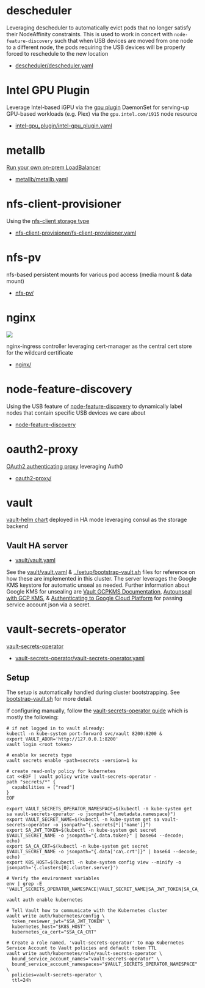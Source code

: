 # descheduler

Leveraging descheduler to automatically evict pods that no longer satisfy their NodeAffinity constraints.  This is used to work in concert with `node-feature-discovery` such that when USB devices are moved from one node to a different node, the pods requiring the USB devices will be properly forced to reschedule to the new location

* [descheduler/descheduler.yaml](descheduler/descheduler.yaml)

# Intel GPU Plugin

Leverage Intel-based iGPU via the [gpu plugin](https://github.com/intel/intel-device-plugins-for-kubernetes/tree/master/cmd/gpu_plugin) DaemonSet for serving-up GPU-based workloads (e.g. Plex) via the `gpu.intel.com/i915` node resource

* [intel-gpu_plugin/intel-gpu_plugin.yaml](intel-gpu_plugin/intel-gpu_plugin.yaml)

# metallb

[Run your own on-prem LoadBalancer](https://metallb.universe.tf/)

* [metallb/metallb.yaml](metallb/metallb.yaml)

# nfs-client-provisioner

Using the [nfs-client storage type](https://github.com/kubernetes-incubator/external-storage/tree/master/nfs-client)

* [nfs-client-provisioner/fs-client-provisioner.yaml](nfs-client-provisioner/nfs-client-provisioner.yaml)

# nfs-pv

nfs-based persistent mounts for various pod access (media mount & data mount)

* [nfs-pv/](nfs-pv/)

# nginx

![](https://i.imgur.com/b21MHEE.png)

nginx-ingress controller leveraging cert-manager as the central cert store for the wildcard certificate

* [nginx/](nginx/)

# node-feature-discovery

Using the USB feature of [node-feature-discovery](https://github.com/kubernetes-sigs/node-feature-discovery) to dynamically label nodes that contain specific USB devices we care about

* [node-feature-discovery](node-feature-discovery/)

# oauth2-proxy

[OAuth2 authenticating proxy](https://github.com/pusher/oauth2_proxy) leveraging Auth0

* [oauth2-proxy/](oauth2-proxy/)

# vault

[vault-helm chart](https://github.com/hashicorp/vault-helm) deployed in HA mode leveraging consul as the storage backend

## Vault HA server

* [vault/vault.yaml](vault/vault.yaml)

See the [vault/vault.yaml](vault/vault.yaml) & [../setup/bootstrap-vault.sh](../setup/bootstrap-vault.sh) files for reference on how these are implemented in this cluster.  The server leverages the Google KMS keystore for automatic unseal as needed.  Further information about Google KMS for unsealing are [Vault GCPKMS Documentation](https://www.vaultproject.io/docs/configuration/seal/gcpckms.html), [Autounseal with GCP KMS](https://learn.hashicorp.com/vault/operations/autounseal-gcp-kms), & [Authenticating to Google Cloud Platform](https://cloud.google.com/kubernetes-engine/docs/tutorials/authenticating-to-cloud-platform) for passing service account json via a secret.

# vault-secrets-operator

[vault-secrets-operator](https://github.com/ricoberger/vault-secrets-operator)

* [vault-secrets-operator/vault-secrets-operator.yaml](vault-secrets-operator/vault-secrets-operator.yaml)

## Setup

The setup is automatically handled during cluster bootstrapping.  See [bootstrap-vault.sh](../setup/bootstrap-vault.sh) for more detail.

If configuring manually, follow the [vault-secrets-operator guide](https://github.com/ricoberger/vault-secrets-operator/blob/master/README.md) which is mostly the following:

```shell
# if not logged in to vault already:
kubectl -n kube-system port-forward svc/vault 8200:8200 &
export VAULT_ADDR='http://127.0.0.1:8200'
vault login <root token>

# enable kv secrets type
vault secrets enable -path=secrets -version=1 kv

# create read-only policy for kubernetes
cat <<EOF | vault policy write vault-secrets-operator -
path "secrets/*" {
  capabilities = ["read"]
}
EOF

export VAULT_SECRETS_OPERATOR_NAMESPACE=$(kubectl -n kube-system get sa vault-secrets-operator -o jsonpath="{.metadata.namespace}")
export VAULT_SECRET_NAME=$(kubectl -n kube-system get sa vault-secrets-operator -o jsonpath="{.secrets[*]['name']}")
export SA_JWT_TOKEN=$(kubectl -n kube-system get secret $VAULT_SECRET_NAME -o jsonpath="{.data.token}" | base64 --decode; echo)
export SA_CA_CRT=$(kubectl -n kube-system get secret $VAULT_SECRET_NAME -o jsonpath="{.data['ca\.crt']}" | base64 --decode; echo)
export K8S_HOST=$(kubectl -n kube-system config view --minify -o jsonpath='{.clusters[0].cluster.server}')

# Verify the environment variables
env | grep -E 'VAULT_SECRETS_OPERATOR_NAMESPACE|VAULT_SECRET_NAME|SA_JWT_TOKEN|SA_CA_CRT|K8S_HOST'

vault auth enable kubernetes

# Tell Vault how to communicate with the Kubernetes cluster
vault write auth/kubernetes/config \
  token_reviewer_jwt="$SA_JWT_TOKEN" \
  kubernetes_host="$K8S_HOST" \
  kubernetes_ca_cert="$SA_CA_CRT"

# Create a role named, 'vault-secrets-operator' to map Kubernetes Service Account to Vault policies and default token TTL
vault write auth/kubernetes/role/vault-secrets-operator \
  bound_service_account_names="vault-secrets-operator" \
  bound_service_account_namespaces="$VAULT_SECRETS_OPERATOR_NAMESPACE" \
  policies=vault-secrets-operator \
  ttl=24h
```
